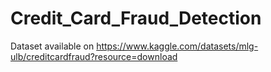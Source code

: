 # Credit_Card_Fraud_Detection

Dataset available on https://www.kaggle.com/datasets/mlg-ulb/creditcardfraud?resource=download
